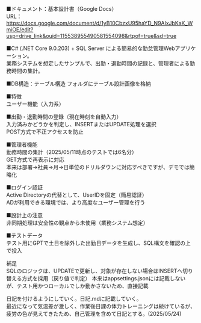 ■ドキュメント：基本設計書（Google Docs）  
URL：https://docs.google.com/document/d/1yB10CbzxU95haYD_N9AlxJbKaK_WmiOE/edit?usp=drive_link&ouid=115538955490581554098&rtpof=true&sd=true    

■C# (.NET Core 9.0.203) + SQL Server による簡易的な勤怠管理Webアプリケーション。  
業務システムを想定したサンプルで、出勤・退勤時間の記録と、管理者による勤務時間の集計。  
  
■DB構造：テーブル構造 フォルダにテーブル設計画像を格納  
  
■特徴  
ユーザー機能（入力系）  
  
■出勤・退勤時間の登録（現在時刻を自動入力）  
入力済みかどうかを判定し、INSERTまたはUPDATE処理を選択  
POST方式で不正アクセスを防止  
  
■管理者機能  
勤務時間の集計（2025/05/11時点のテストでは6名分）  
GET方式で再表示に対応  
本来は部署→社員→月→日単位のドリルダウンに対応すべきですが、デモでは簡略化  
  
■ログイン認証  
Active Directoryの代替として、UserIDを固定（簡易認証）  
ADが利用できる環境では、より高度なユーザー管理を行う  
  
■設計上の注意  
非同期処理は安全性の観点から未使用（業務システム想定）  
  
■テストデータ  
テスト用にGPTで土日を除外した出勤日データを生成し、SQL構文を確認の上で投入  
  
補足  
SQLのロジックは、UPDATEで更新し、対象が存在しない場合はINSERTへ切り替える方式を採用（戻り値で判定）
本来はappsettings.jsonには記載しないが、テスト用かつローカルでしか動かさないため、直接記載  
  
日記を付けるようにしていく。日記.mdに記載していく。  
最近になって気温差が激しく、作業後日課の体力トレーニングは続けているが、疲労の色が見えてきたため、自己管理を含めて日記とする。(2025/05/24)  
